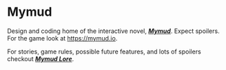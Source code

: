 # Mymud

Design and coding home of the interactive novel, <em><strong>[Mymud](https://mymud.io)</strong></em>. Expect spoilers. For the game look at https://mymud.io.

For stories, game rules, possible future features, and lots of spoilers checkout <em><strong>[Mymud Lore](https://tgenedavis.github.io/Mymud/)</strong></em>.

